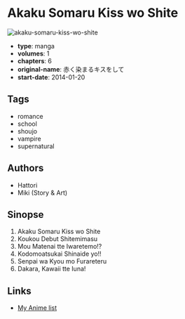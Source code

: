 # Akaku Somaru Kiss wo Shite

![akaku-somaru-kiss-wo-shite](https://cdn.myanimelist.net/images/manga/1/190132.jpg)

-   **type**: manga
-   **volumes**: 1
-   **chapters**: 6
-   **original-name**: 赤く染まるキスをして
-   **start-date**: 2014-01-20

## Tags

-   romance
-   school
-   shoujo
-   vampire
-   supernatural

## Authors

-   Hattori
-   Miki (Story & Art)

## Sinopse

1. Akaku Somaru Kiss wo Shite
2. Koukou Debut Shitemimasu
3. Mou Matenai tte Iwaretemo!?
4. Kodomoatsukai Shinaide yo!!
5. Senpai wa Kyou mo Furareteru
6. Dakara, Kawaii tte Iuna!

## Links

-   [My Anime list](https://myanimelist.net/manga/103165/Akaku_Somaru_Kiss_wo_Shite)

